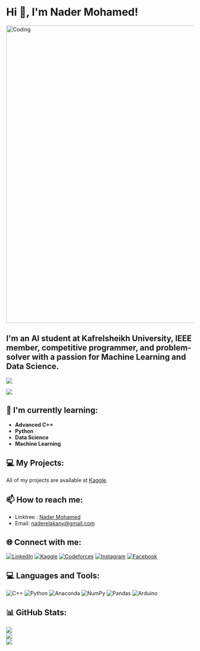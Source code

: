 # Hi 👋, I'm Nader Mohamed!
<img align="center" alt="Coding" width="800" src="https://user-images.githubusercontent.com/74038190/212750672-2f3f2b50-c84f-4ed8-a60a-849ae69ff9df.gif">

## I'm an AI student at Kafrelsheikh University, IEEE member, competitive programmer, and problem-solver with a passion for Machine Learning and Data Science.


[![](https://visitcount.itsvg.in/api?id=Nadercr7&icon=0&color=6)](https://visitcount.itsvg.in)

![](https://github-profile-trophy.vercel.app/?username=Nadercr7&theme=swift&no-frame=false&no-bg=false&margin-w=4)


## 🌱 I'm currently learning:
- **Advanced C++**
- **Python**
- **Data Science**
- **Machine Learning**

## 💻 My Projects:
All of my projects are available at [Kaggle](https://www.kaggle.com/naderelakany).

## 📫 How to reach me:
- Linktree : [Nader Mohamed](https://linktr.ee/nader__7)
- Email: naderelakany@gmail.com

## 🌐 Connect with me:
[![LinkedIn](https://img.shields.io/badge/LinkedIn-%230077B5.svg?logo=linkedin&logoColor=white)](https://linkedin.com/in/nadermohamed7) 
[![Kaggle](https://img.shields.io/badge/Kaggle-%2301A5F1.svg?logo=kaggle&logoColor=white)](https://www.kaggle.com/naderelakany) 
[![Codeforces](https://img.shields.io/badge/Codeforces-%23FFCC00.svg?logo=codeforces&logoColor=white)](https://codeforces.com/profile/nader__7) 
[![Instagram](https://img.shields.io/badge/Instagram-%23E4405F.svg?logo=Instagram&logoColor=white)](https://instagram.com/nader__7n) 
[![Facebook](https://img.shields.io/badge/Facebook-%231877F2.svg?logo=Facebook&logoColor=white)](https://facebook.com/NaderMohamed)

## 💻 Languages and Tools:
![C++](https://img.shields.io/badge/c++-%2300599C.svg?style=for-the-badge&logo=c%2B%2B&logoColor=white) 
![Python](https://img.shields.io/badge/python-3670A0?style=for-the-badge&logo=python&logoColor=ffdd54) 
![Anaconda](https://img.shields.io/badge/Anaconda-%2344A833.svg?style=for-the-badge&logo=anaconda&logoColor=white) 
![NumPy](https://img.shields.io/badge/numpy-%23013243.svg?style=for-the-badge&logo=numpy&logoColor=white) 
![Pandas](https://img.shields.io/badge/pandas-%23150458.svg?style=for-the-badge&logo=pandas&logoColor=white) 
![Arduino](https://img.shields.io/badge/-Arduino-00979D?style=for-the-badge&logo=Arduino&logoColor=white)

## 📊 GitHub Stats:
![](https://github-readme-stats.vercel.app/api?username=Nadercr7&theme=swift&hide_border=false&include_all_commits=true&count_private=true)<br/>
![](https://github-readme-streak-stats.herokuapp.com/?user=Nadercr7&theme=swift&hide_border=false)<br/>
![](https://github-readme-stats.vercel.app/api/top-langs/?username=Nadercr7&theme=swift&hide_border=false&include_all_commits=true&count_private=true&layout=compact)




